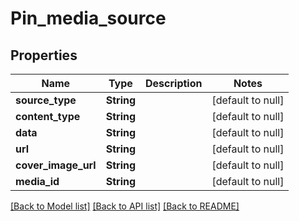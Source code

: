 # Pin_media_source
## Properties

| Name | Type | Description | Notes |
|------------ | ------------- | ------------- | -------------|
| **source\_type** | **String** |  | [default to null] |
| **content\_type** | **String** |  | [default to null] |
| **data** | **String** |  | [default to null] |
| **url** | **String** |  | [default to null] |
| **cover\_image\_url** | **String** |  | [default to null] |
| **media\_id** | **String** |  | [default to null] |

[[Back to Model list]](../README.md#documentation-for-models) [[Back to API list]](../README.md#documentation-for-api-endpoints) [[Back to README]](../README.md)

